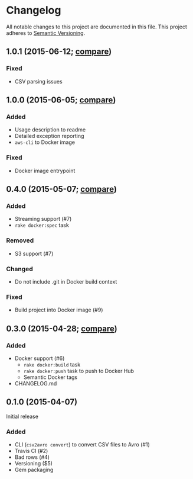 # Changelog

All notable changes to this project are documented in this file.
This project adheres to [Semantic Versioning](http://semver.org/).

## 1.0.1 (2015-06-12; [compare](https://github.com/sspinc/csv2avro/compare/1.0.0...1.0.1))

### Fixed
 * CSV parsing issues

## 1.0.0 (2015-06-05; [compare](https://github.com/sspinc/csv2avro/compare/0.4.0...1.0.0))

### Added
 * Usage description to readme
 * Detailed exception reporting
 * `aws-cli` to Docker image

### Fixed
 * Docker image entrypoint

## 0.4.0 (2015-05-07; [compare](https://github.com/sspinc/csv2avro/compare/0.3.0...0.4.0))

### Added
 * Streaming support (#7)
 * `rake docker:spec` task

### Removed
 * S3 support (#7)

### Changed
 * Do not include .git in Docker build context

### Fixed
 * Build project into Docker image (#9)

## 0.3.0 (2015-04-28; [compare](https://github.com/sspinc/csv2avro/compare/0.1.0...0.3.0))

### Added
 * Docker support (#6)
   * `rake docker:build` task
   * `rake docker:push` task to push to Docker Hub
   * Semantic Docker tags
 * CHANGELOG.md

## 0.1.0 (2015-04-07)
Initial release

### Added
 * CLI (`csv2avro convert`) to convert CSV files to Avro (#1)
 * Travis CI (#2)
 * Bad rows (#4)
 * Versioning ($5)
 * Gem packaging
